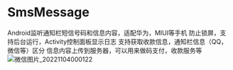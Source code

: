 # SmsMessage
Android监听通知栏短信号码和信息内容，适配华为，MIUI等手机
防止锁屏，支持后台运行，Activity控制面板显示日志
支持获取收款信息，通知栏信息（QQ，微信等）区分
信息内容上传到服务器，可以用来做码支付，收款服务等
![微信图片_20221104000122](https://user-images.githubusercontent.com/39827069/199772161-a01ab624-3f74-427c-b137-fe19c91d040b.jpg)
